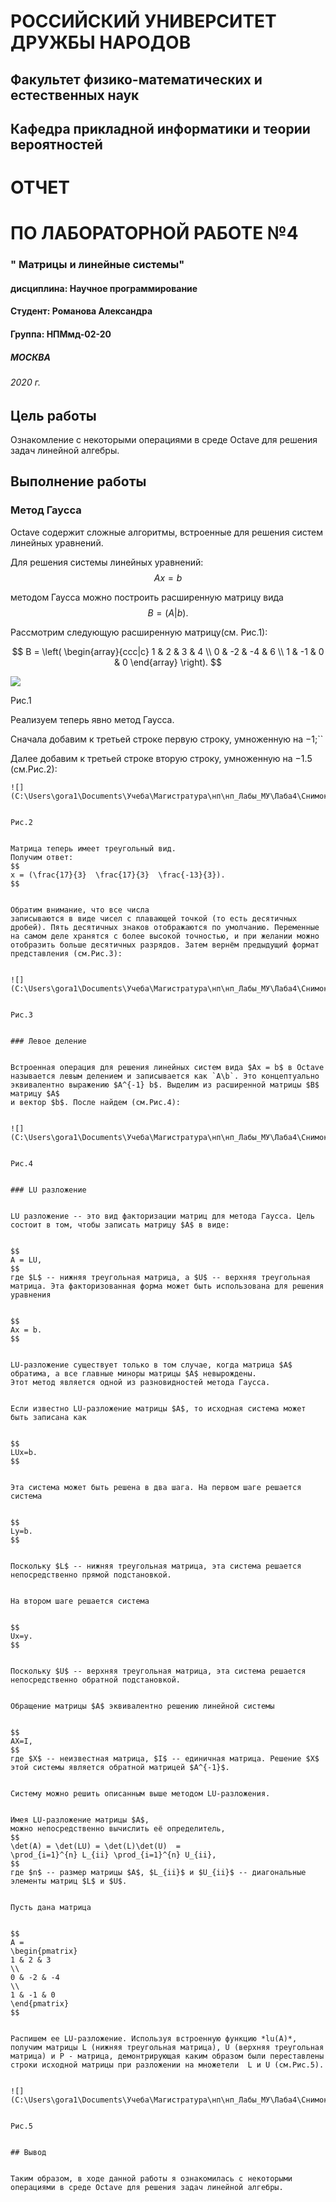 # РОССИЙСКИЙ УНИВЕРСИТЕТ ДРУЖБЫ НАРОДОВ
## Факультет физико-математических и естественных наук
## Кафедра прикладной информатики и теории вероятностей
# ОТЧЕТ
# ПО ЛАБОРАТОРНОЙ РАБОТЕ №4
### " Матрицы и линейные системы"
#### дисциплина: Научное программирование



#### Студент:  Романова Александра

#### Группа:  НПМмд-02-20
##### МОСКВА
###### 2020 г.

## Цель работы


Ознакомление с некоторыми операциями в среде Octave для решения задач линейной алгебры.


## Выполнение работы


### Метод Гаусса


Octave содержит сложные алгоритмы, встроенные для решения систем линейных
уравнений. 


Для решения системы линейных уравнений:
$$
A x = b
$$


методом Гаусса можно построить расширенную матрицу вида
$$
B = (A|b).
$$


Рассмотрим следующую
расширенную матрицу(см. Рис.1):


$$
B =
\left(
\begin{array}{ccc|c}
1 & 2 & 3 & 4 
\\ 
0 & -2 & -4 & 6 
\\
1 & -1 & 0 & 0
\end{array}
\right).
$$


![](C:\Users\gora1\Documents\Учеба\Магистратура\нп\нп_Лабы_МУ\Лаба4\Снимок1.PNG)


Рис.1


Реализуем теперь явно метод Гаусса.


Сначала добавим к третьей строке первую строку, умноженную на $-1$;``

Далее добавим к третьей строке вторую строку, умноженную на $-1.5$ (см.Рис.2):

```
![](C:\Users\gora1\Documents\Учеба\Магистратура\нп\нп_Лабы_МУ\Лаба4\Снимок2.PNG)


Рис.2


Матрица теперь имеет треугольный вид. 
Получим ответ:
$$
x = (\frac{17}{3}  \frac{17}{3}  \frac{-13}{3}).
$$


Обратим внимание, что все числа
записываются в виде чисел с плавающей точкой (то есть десятичных
дробей). Пять десятичных знаков отображаются по умолчанию. Переменные
на самом деле хранятся с более высокой точностью, и при желании можно
отобразить больше десятичных разрядов. Затем вернём предыдущий формат представления (см.Рис.3):


![](C:\Users\gora1\Documents\Учеба\Магистратура\нп\нп_Лабы_МУ\Лаба4\Снимок3.PNG)


Рис.3


### Левое деление


Встроенная операция для решения линейных систем вида $Ax = b$ в Octave
называется левым делением и записывается как `A\b`. Это концептуально
эквивалентно выражению $A^{-1} b$. Выделим из расширенной матрицы $B$ матрицу $A$ 
и вектор $b$. После найдем (см.Рис.4):


![](C:\Users\gora1\Documents\Учеба\Магистратура\нп\нп_Лабы_МУ\Лаба4\Снимок4.PNG)


Рис.4


### LU разложение


LU разложение -- это вид факторизации матриц для метода Гаусса. Цель состоит в том, чтобы записать матрицу $A$ в виде:


$$
A = LU,
$$
где $L$ -- нижняя треугольная матрица, а $U$ -- верхняя треугольная матрица. Эта факторизованная форма может быть использована для решения уравнения


$$
Ax = b.
$$


LU-разложение существует только в том случае, когда матрица $A$ обратима, а все главные миноры матрицы $A$ невырождены.
Этот метод является одной из разновидностей метода Гаусса.


Если известно LU-разложение матрицы $A$, то исходная система может быть записана как


$$
LUx=b.
$$


Эта система может быть решена в два шага. На первом шаге решается система


$$
Ly=b.
$$


Поскольку $L$ -- нижняя треугольная матрица, эта система решается непосредственно прямой подстановкой.


На втором шаге решается система


$$
Ux=y.
$$


Поскольку $U$ -- верхняя треугольная матрица, эта система решается непосредственно обратной подстановкой.


Обращение матрицы $A$ эквивалентно решению линейной системы


$$
AX=I,
$$
где $X$ -- неизвестная матрица, $I$ -- единичная матрица. Решение $X$ этой системы является обратной матрицей $A^{-1}$.


Систему можно решить описанным выше методом LU-разложения.


Имея LU-разложение матрицы $A$,
можно непосредственно вычислить её определитель,
$$
\det(A) = \det(LU) = \det(L)\det(U)  = 
\prod_{i=1}^{n} L_{ii} \prod_{i=1}^{n} U_{ii},
$$
где $n$ -- размер матрицы $A$, $L_{ii}$ и $U_{ii}$ -- диагональные элементы матриц $L$ и $U$.


Пусть дана матрица


$$
A =
\begin{pmatrix}
1 & 2 & 3
\\ 
0 & -2 & -4
\\
1 & -1 & 0
\end{pmatrix}
$$


Распишем ее LU-разложение. Используя встроенную функцию *lu(A)*, получим матрицы L (нижняя треугольная матрица), U (верхняя треугольная матрица) и P - матрица, демонтрирующая каким образом были переставлены строки исходной матрицы при разложении на множетели  L и U (см.Рис.5).


![](C:\Users\gora1\Documents\Учеба\Магистратура\нп\нп_Лабы_МУ\Лаба4\Снимок5.PNG)


Рис.5


## Вывод


Таким образом, в ходе данной работы я ознакомилась с некоторыми операциями в среде Octave для решения задач линейной алгебры.